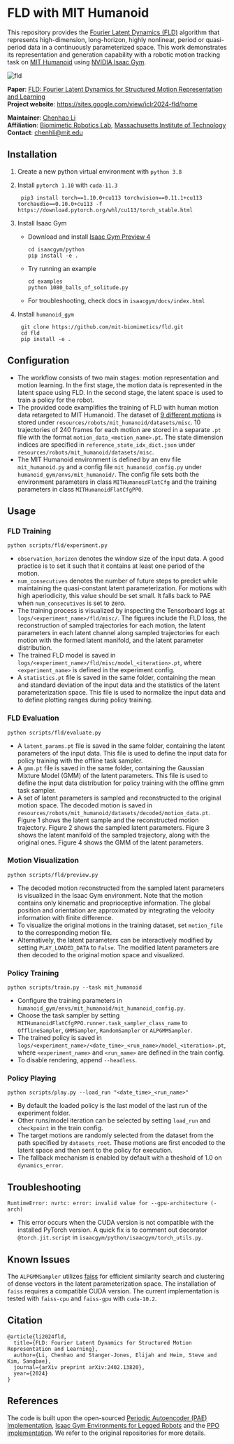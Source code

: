 # FLD with MIT Humanoid

This repository provides the [Fourier Latent Dynamics (FLD)](https://arxiv.org/abs/2402.13820) algorithm that represents high-dimension, long-horizon, highly nonlinear, period or quasi-period data in a continuously parameterized space. This work demonstrates its representation and generation capability with a robotic motion tracking task on [MIT Humanoid](https://spectrum.ieee.org/mit-dynamic-acrobatic-humanoid-robot) using [NVIDIA Isaac Gym](https://developer.nvidia.com/isaac-gym).

![fld](fld.png)

**Paper**: [FLD: Fourier Latent Dynamics for Structured Motion Representation and Learning](https://arxiv.org/abs/2402.13820)  
**Project website**: https://sites.google.com/view/iclr2024-fld/home

**Maintainer**: [Chenhao Li](https://breadli428.github.io/)  
**Affiliation**: [Biomimetic Robotics Lab](https://biomimetics.mit.edu/), [Massachusetts Institute of Technology](https://www.mit.edu/)  
**Contact**: [chenhli@mit.edu](mailto:chenhli@mit.edu)

## Installation

1. Create a new python virtual environment with `python 3.8`
2. Install `pytorch 1.10` with `cuda-11.3`
        
        pip3 install torch==1.10.0+cu113 torchvision==0.11.1+cu113 torchaudio==0.10.0+cu113 -f https://download.pytorch.org/whl/cu113/torch_stable.html

3. Install Isaac Gym

   - Download and install [Isaac Gym Preview 4](https://developer.nvidia.com/isaac-gym)

        ```
        cd isaacgym/python
        pip install -e .
        ```

   - Try running an example

        ```
        cd examples
        python 1080_balls_of_solitude.py
        ```

   - For troubleshooting, check docs in `isaacgym/docs/index.html`

4. Install `humanoid_gym`

        git clone https://github.com/mit-biomimetics/fld.git
        cd fld
        pip install -e .

## Configuration
- The workflow consists of two main stages: motion representation and motion learning. In the first stage, the motion data is represented in the latent space using FLD. In the second stage, the latent space is used to train a policy for the robot.
- The provided code examplifies the training of FLD with human motion data retargeted to MIT Humanoid. The dataset of [9 different motions](https://youtu.be/MVkg18c5aaU) is stored under `resources/robots/mit_humanoid/datasets/misc`. 10 trajectories of 240 frames for each motion are stored in a separate `.pt` file with the format `motion_data_<motion_name>.pt`. The state dimension indices are specified in `reference_state_idx_dict.json` under `resources/robots/mit_humanoid/datasets/misc`.
- The MIT Humanoid environment is defined by an env file `mit_humanoid.py` and a config file `mit_humanoid_config.py` under `humanoid_gym/envs/mit_humanoid/`. The config file sets both the environment parameters in class `MITHumanoidFlatCfg` and the training parameters in class `MITHumanoidFlatCfgPPO`.


## Usage

### FLD Training

```
python scripts/fld/experiment.py
```

- `observation_horizon` denotes the window size of the input data. A good practice is to set it such that it contains at least one period of the motion.
- `num_consecutives` denotes the number of future steps to predict while maintaining the quasi-constant latent parameterization. For motions with high aperiodicity, this value should be set small. It falls back to PAE when `num_consecutives` is set to zero.
- The training process is visualized by inspecting the Tensorboard logs at `logs/<experiment_name>/fld/misc/`. The figures include the FLD loss, the reconstruction of sampled trajectories for each motion, the latent parameters in each latent channel along sampled trajectories for each motion with the formed latent manifold, and the latent parameter distribution.
- The trained FLD model is saved in `logs/<experiment_name>/fld/misc/model_<iteration>.pt`, where `<experiment_name>` is defined in the experiment config.
- A `statistics.pt` file is saved in the same folder, containing the mean and standard deviation of the input data and the statistics of the latent parameterization space. This file is used to normalize the input data and to define plotting ranges during policy training.

### FLD Evaluation

```
python scripts/fld/evaluate.py
```

- A `latent_params.pt` file is saved in the same folder, containing the latent parameters of the input data. This file is used to define the input data for policy training with the offline task sampler.
- A `gmm.pt` file is saved in the same folder, containing the Gaussian Mixture Model (GMM) of the latent parameters. This file is used to define the input data distribution for policy training with the offline gmm task sampler.
- A set of latent parameters is sampled and reconstructed to the original motion space. The decoded motion is saved in `resources/robots/mit_humanoid/datasets/decoded/motion_data.pt`. Figure 1 shows the latent sample and the reconstructed motion trajectory. Figure 2 shows the sampled latent parameters. Figure 3 shows the latent manifold of the sampled trajectory, along with the original ones. Figure 4 shows the GMM of the latent parameters.

### Motion Visualization

```
python scripts/fld/preview.py
```
- The decoded motion reconstructed from the sampled latent parameters is visualized in the Isaac Gym environment. Note that the motion contains only kinematic and proprioceptive information. The global position and orientation are approximated by integrating the velocity information with finite difference.
- To visualize the original motions in the training dataset, set `motion_file` to the corresponding motion file.
- Alternatively, the latent parameters can be interactively modified by setting `PLAY_LOADED_DATA` to `False`. The modified latent parameters are then decoded to the original motion space and visualized.

### Policy Training

```
python scripts/train.py --task mit_humanoid
```

- Configure the training parameters in `humanoid_gym/envs/mit_humanoid/mit_humanoid_config.py`.
- Choose the task sampler by setting `MITHumanoidFlatCfgPPO.runner.task_sampler_class_name` to `OfflineSampler`, `GMMSampler`, `RandomSampler` or `ALPGMMSampler`.
- The trained policy is saved in `logs/<experiment_name>/<date_time>_<run_name>/model_<iteration>.pt`, where `<experiment_name>` and `<run_name>` are defined in the train config.
- To disable rendering, append `--headless`.

### Policy Playing

```
python scripts/play.py --load_run "<date_time>_<run_name>"
```

- By default the loaded policy is the last model of the last run of the experiment folder.
- Other runs/model iteration can be selected by setting `load_run` and `checkpoint` in the train config.
- The target motions are randomly selected from the dataset from the path specified by `datasets_root`. These motions are first encoded to the latent space and then sent to the policy for execution.
- The fallback mechanism is enabled by default with a theshold of 1.0 on `dynamics_error`.

## Troubleshooting
```
RuntimeError: nvrtc: error: invalid value for --gpu-architecture (-arch)
```
- This error occurs when the CUDA version is not compatible with the installed PyTorch version. A quick fix is to comment out decorator `@torch.jit.script` in `isaacgym/python/isaacgym/torch_utils.py`.


## Known Issues
The `ALPGMMSampler` utilizes [faiss](https://github.com/facebookresearch/faiss) for efficient similarity search and clustering of dense vectors in the latent parameterization space. The installation of `faiss` requires a compatible CUDA version. The current implementation is tested with `faiss-cpu` and `faiss-gpu` with `cuda-10.2`.


## Citation
```
@article{li2024fld,
  title={FLD: Fourier Latent Dynamics for Structured Motion Representation and Learning},
  author={Li, Chenhao and Stanger-Jones, Elijah and Heim, Steve and Kim, Sangbae},
  journal={arXiv preprint arXiv:2402.13820},
  year={2024}
}
```

## References

The code is built upon the open-sourced [Periodic Autoencoder (PAE) Implementation](https://github.com/sebastianstarke/AI4Animation/tree/master/AI4Animation/SIGGRAPH_2022/PyTorch/PAE), [Isaac Gym Environments for Legged Robots](https://github.com/leggedrobotics/legged_gym) and the [PPO implementation](https://github.com/leggedrobotics/rsl_rl). We refer to the original repositories for more details.
